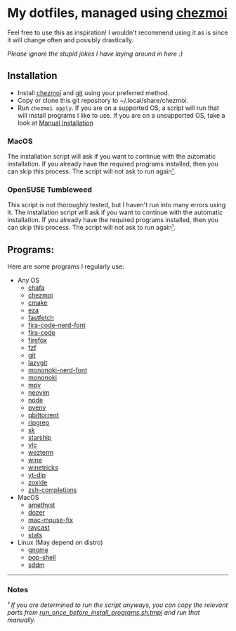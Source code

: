 # My dotfiles, managed using [chezmoi](https://chezmoi.io/)

Feel free to use this as inspiration! I wouldn't recommend using it as is since
it will change often and possibly drastically.

*Please ignore the stupid jokes I have laying around in here :)*

## Installation
- Install [chezmoi](https://chezmoi.io/) and [git](https://git-scm.com/) using your preferred method.
- Copy or clone this git repository to ~/.local/share/chezmoi.
- Run `chezmoi apply`. If you are on a supported OS, a script will run
that will install programs I like to use. If you are on a unsupported OS,
take a look at [Manual Installation](#other-osmanual-installation)

### MacOS
The installation script will ask if you want to continue with the automatic installation.
If you already have the required programs installed, then you can skip this process.
The script will not ask to run again[¹](#note1).

### OpenSUSE Tumbleweed
This script is not thoroughly tested, but I haven't run into many errors using it.
The installation script will ask if you want to continue with the automatic installation.
If you already have the required programs installed, then you can skip this process.
The script will not ask to run again[¹](#note1).

## Programs:
Here are some programs I regularly use:
- Any OS
    - [chafa](https://hpjansson.org/chafa/)
    - [chezmoi](https://chezmoi.io/)
    - [cmake](https://cmake.org/)
    - [eza](https://eza.rocks)
    - [fastfetch](https://github.com/fastfetch-cli/fastfetch)
    - [fira-code-nerd-font](https://www.nerdfonts.com/)
    - [fira-code](https://github.com/tonsky/FiraCode)
    - [firefox](https://www.mozilla.org/en-US/firefox/)
    - [fzf](https://github.com/junegunn/fzf)
    - [git](https://git-scm.com/)
    - [lazygit](https://github.com/jesseduffield/lazygit)
    - [mononoki-nerd-font](https://www.nerdfonts.com/)
    - [mononoki](http://madmalik.github.io/mononoki/)
    - [mpv](https://mpv.io/)
    - [neovim](https://neovim.io/)
    - [node](https://nodejs.org/en)
    - [pyenv](https://github.com/pyenv/pyenv)
    - [qbittorrent](https://github.com/qbittorrent/qBittorrent)
    - [ripgrep](https://github.com/BurntSushi/ripgrep)
    - [sk](https://github.com/lotabout/skim)
    - [starship](https://starship.rs/)
    - [vlc](http://www.videolan.org/vlc/)
    - [wezterm](https://wezfurlong.org/wezterm/)
    - [wine](https://www.winehq.org/)
    - [winetricks](https://github.com/Winetricks/winetricks)
    - [yt-dlp](https://github.com/yt-dlp/yt-dlp)
    - [zoxide](https://github.com/ajeetdsouza/zoxide)
    - [zsh-completions](https://github.com/zsh-users/zsh-completions)
- MacOS
    - [amethyst](https://ianyh.com/amethyst/)
    - [dozer](https://github.com/Mortennn/Dozer)
    - [mac-mouse-fix](https://mousefix.org/)
    - [raycast](https://www.raycast.com/)
    - [stats](https://github.com/exelban/stats)
- Linux (May depend on distro)
    - [gnome](https://www.gnome.org/)
    - [pop-shell](https://github.com/pop-os/shell)
    - [sddm](https://github.com/sddm/sddm)


---

### Notes

*<a name="note1">¹</a> If you are determined to run the script anyways, you can copy the relevant parts from
[run_once_before_install_programs.sh.tmpl](./.chezmoiscripts/run_once_before_install_programs.sh.tmpl) and run
that manually.*
